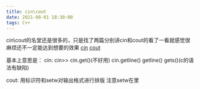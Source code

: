 ```yaml
---
title: cin\cout
date: 2021-08-01 18:30:00
tags: C++
---
```

cin\cout的名堂还是很多的，只是找了两篇分别讲cin和cout的看了一看就感觉很麻烦还不一定能达到想要的效果
[cin](https://blog.csdn.net/bravedence/article/details/77282039)
[cout](http://blog.chinaunix.net/uid-24520020-id-2128870.html)

基本上意思是：
cin:
cin>>   cin.get()(不好用)   cin.getline()   getline()   gets()(c的语法有缺陷)

cout:
用标识符和setw对输出格式进行排版
注意setw在<iomanip>里
